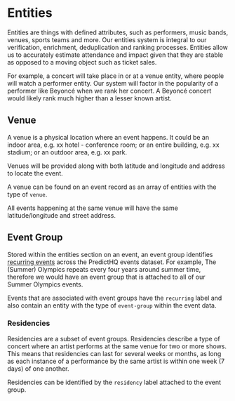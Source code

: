 # Entities

Entities are things with defined attributes, such as performers, music bands, venues, sports teams and more. Our entities system is integral to our verification, enrichment, deduplication and ranking processes. Entities allow us to accurately estimate attendance and impact given that they are stable as opposed to a moving object such as ticket sales.

For example, a concert will take place in or at a venue entity, where people will watch a performer entity. Our system will factor in the popularity of a performer like Beyoncé when we rank her concert. A Beyoncé concert would likely rank much higher than a lesser known artist.

## **Venue**

A venue is a physical location where an event happens. It could be an indoor area, e.g. xx hotel - conference room; or an entire building, e.g. xx stadium; or an outdoor area, e.g. xx park.

Venues will be provided along with both latitude and longitude and address to locate the event.

A venue can be found on an event record as an array of entities with the type of `venue`.

All events happening at the same venue will have the same latitude/longitude and street address.

## **Event Group**

Stored within the entities section on an event, an event group identifies [recurring events](../guides/date-and-time-guides/working-with-recurring-events.md) across the PredictHQ events dataset. For example, The (Summer) Olympics repeats every four years around summer time, therefore we would have an event group that is attached to all of our Summer Olympics events.

Events that are associated with event groups have the `recurring` label and also contain an entity with the type of `event-group` within the event data.

### Residencies

Residencies are a subset of event groups. Residencies describe a type of concert where an artist performs at the same venue for two or more shows. This means that residencies can last for several weeks or months, as long as each instance of a performance by the same artist is within one week (7 days) of one another.

Residencies can be identified by the `residency` label attached to the event group.
